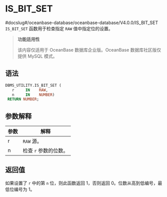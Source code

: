 IS_BIT_SET 
===============================
#docslug#/oceanbase-database/oceanbase-database/V4.0.0/IS_BIT_SET
`IS_BIT_SET` 函数用于检查指定 `RAW` 值中指定位的设置。

>**功能适用性**
>
>该内容仅适用于 OceanBase 数据库企业版。OceanBase 数据库社区版仅提供 MySQL 模式。

语法 
-----------------------

```sql
DBMS_UTILITY.IS_BIT_SET (
   r     IN    RAW,   
   n     IN    NUMBER)
 RETURN NUMBER;
```



参数解释 
-------------------------



| 参数 |      解释       |
|----|---------------|
| r  | `RAW` 源。      |
| n  | 检查 `r` 参数的位数。 |



返回值 
------------------------

如果设置了 `r` 中的第 `n` 位，则此函数返回 1，否则返回 0。位数从高到低编号，最低位编号为 1。
